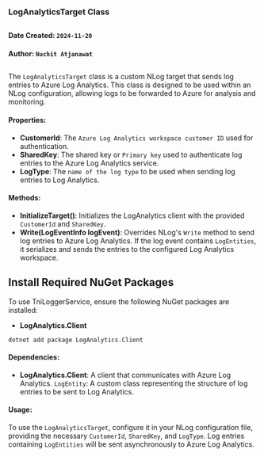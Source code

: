 ### LogAnalyticsTarget Class

##
#### Date Created: `2024-11-20`
#### Author: `Nuchit Atjanawat`

##
The `LogAnalyticsTarget` class is a custom NLog target that sends log entries to Azure Log Analytics. This class is designed to be used within an NLog configuration, allowing logs to be forwarded to Azure for analysis and monitoring.

#### Properties:

- **CustomerId**: The `Azure Log Analytics workspace customer ID` used for authentication.
- **SharedKey**: The shared key or `Primary key` used to authenticate log entries to the Azure Log Analytics service.
- **LogType**: The `name of the log type` to be used when sending log entries to Log Analytics.

#### Methods:
- **InitializeTarget()**: Initializes the LogAnalytics client with the provided `CustomerId` and `SharedKey`.
- **Write(LogEventInfo logEvent)**: Overrides NLog's `Write` method to send log entries to Azure Log Analytics. If the log event contains `LogEntities`, it serializes and sends the entries to the configured Log Analytics workspace.

## Install Required NuGet Packages
To use TniLoggerService, ensure the following NuGet packages are installed:
- **LogAnalytics.Client**
```
dotnet add package LogAnalytics.Client
```

#### Dependencies:
- **LogAnalytics.Client**: A client that communicates with Azure Log Analytics. `LogEntity`: A custom class representing the structure of log entries to be sent to Log Analytics.

#### Usage:
To use the `LogAnalyticsTarget`, configure it in your NLog configuration file, providing the necessary `CustomerId`, `SharedKey`, and `LogType`. Log entries containing `LogEntities` will be sent asynchronously to Azure Log Analytics.

